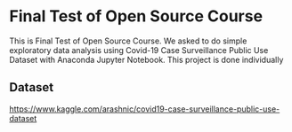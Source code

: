 # Final Test of Open Source Course
This is Final Test of Open Source Course. We asked to do simple exploratory data analysis using Covid-19 Case Surveillance Public Use Dataset with Anaconda Jupyter Notebook. This project is done individually

## Dataset
https://www.kaggle.com/arashnic/covid19-case-surveillance-public-use-dataset
